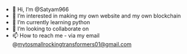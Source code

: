 - 👋 Hi, I’m @Satyam966
- 👀 I’m interested in making my own website and my own blockchain
- 🌱 I’m currently learning python 
- 💞️ I’m looking to collaborate on 
- 📫 How to reach me - via my email @mytosmallrockingtransformers01@gmail.com

<!---
Satyam966/Satyam966 is a ✨ special ✨ repository because its `README.md` (this file) appears on your GitHub profile.
You can click the Preview link to take a look at your changes.
--->
